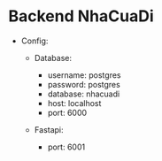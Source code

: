 # Backend NhaCuaDi

-   Config:

    -   Database:

        -   username: postgres
        -   password: postgres
        -   database: nhacuadi
        -   host: localhost
        -   port: 6000

    -   Fastapi:
        -   port: 6001
